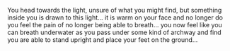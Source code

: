 You head towards the light, unsure of what you might find, but something inside you is drawn to this light... it is warm on your face and no longer do you feel the pain of no longer being able to breath... you now feel like you can breath underwater as you pass under some kind of archway and find you are able to stand upright and place your feet on the ground...

